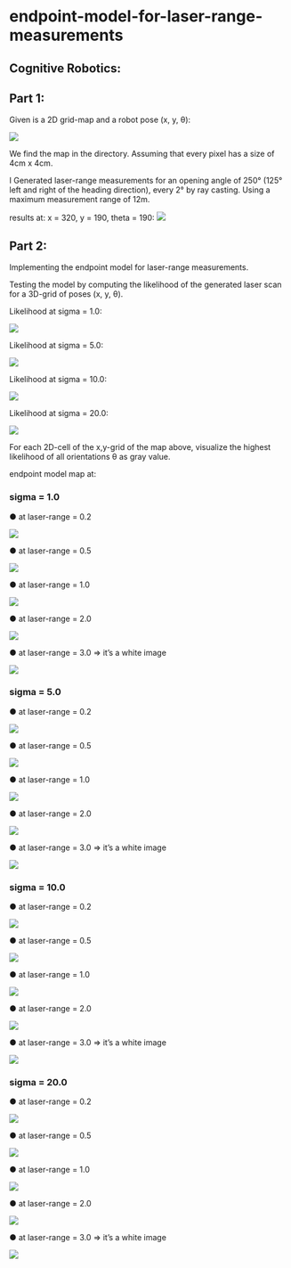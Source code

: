 # endpoint-model-for-laser-range-measurements
## Cognitive Robotics:

## Part 1:
Given is a 2D grid-map and a robot pose (x, y, θ):

<img src="input.png" alt=" " >

We find the map in the directory. Assuming that every pixel has a size of 4cm x 4cm.

I Generated laser-range measurements for an opening angle of 250° (125° left and right of the heading direction), every 2° by ray casting.
Using a maximum measurement range of 12m.

results at: x = 320, y = 190, theta = 190:
<img src="output/output_image.jpg" alt=" " >

## Part 2:
Implementing the endpoint model for laser-range measurements.

Testing the model by computing the likelihood of the generated laser scan for a 3D-grid of poses (x, y, θ).

Likelihood at sigma = 1.0:

<img src="output/Likelihood at sigma = 1.0.png" alt=" " >

Likelihood at sigma = 5.0:

<img src="output/Likelihood at sigma = 5.0.png" alt=" " >

Likelihood at sigma = 10.0:

<img src="output/Likelihood at sigma = 10.0.png" alt=" " >

Likelihood at sigma = 20.0:

<img src="output/Likelihood at sigma = 20.0.png" alt=" " >

For each 2D-cell of the x,y-grid of the map above, visualize the highest likelihood of all orientations θ as gray value.

endpoint model map at:

### sigma = 1.0

● at laser-range = 0.2

<img src="output/max_range = 0.2m , sigma = 1.0.png" alt=" " >

● at laser-range = 0.5

<img src="output/max_range = 0.5m , sigma = 1.0.png" alt=" " >

● at laser-range = 1.0

<img src="output/max_range = 1.0m , sigma = 1.0.png" alt=" " >

● at laser-range = 2.0

<img src="output/max_range = 2.0m , sigma = 1.0.png" alt=" " >

● at laser-range = 3.0 ⇒ it’s a white image

<img src="output/max_range = 3.0m , sigma = 1.0.png" alt=" " >

### sigma = 5.0

● at laser-range = 0.2

<img src="output/max_range = 0.2m , sigma = 5.0.png" alt=" " >

● at laser-range = 0.5

<img src="output/max_range = 0.5m , sigma = 5.0.png" alt=" " >

● at laser-range = 1.0

<img src="output/max_range = 1.0m , sigma = 5.0.png" alt=" " >

● at laser-range = 2.0

<img src="output/max_range = 2.0m , sigma = 5.0.png" alt=" " >

● at laser-range = 3.0 ⇒ it’s a white image

<img src="output/max_range = 3.0m , sigma = 5.0.png" alt=" " >

### sigma = 10.0

● at laser-range = 0.2

<img src="output/max_range = 0.2m , sigma = 10.0.png" alt=" " >

● at laser-range = 0.5

<img src="output/max_range = 0.5m , sigma = 10.0.png" alt=" " >

● at laser-range = 1.0

<img src="output/max_range = 1.0m , sigma = 10.0.png" alt=" " >

● at laser-range = 2.0

<img src="output/max_range = 2.0m , sigma = 10.0.png" alt=" " >

● at laser-range = 3.0 ⇒ it’s a white image

<img src="output/max_range = 3.0m , sigma = 10.0.png" alt=" " >

### sigma = 20.0

● at laser-range = 0.2

<img src="output/max_range = 0.2m , sigma = 20.0.png" alt=" " >

● at laser-range = 0.5

<img src="output/max_range = 0.5m , sigma = 20.0.png" alt=" " >

● at laser-range = 1.0

<img src="output/max_range = 1.0m , sigma = 20.0.png" alt=" " >

● at laser-range = 2.0

<img src="output/max_range = 2.0m , sigma = 20.0.png" alt=" " >

● at laser-range = 3.0 ⇒ it’s a white image

<img src="output/max_range = 3.0m , sigma = 20.0.png" alt=" " >
